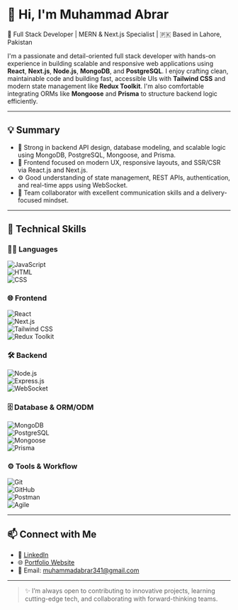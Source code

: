 # 👋 Hi, I'm Muhammad Abrar

🚀 Full Stack Developer | MERN & Next.js Specialist | 🇵🇰 Based in Lahore, Pakistan

I'm a passionate and detail-oriented full stack developer with hands-on experience in building scalable and responsive web applications using **React**, **Next.js**, **Node.js**, **MongoDB**, and **PostgreSQL**. I enjoy crafting clean, maintainable code and building fast, accessible UIs with **Tailwind CSS** and modern state management like **Redux Toolkit**. I'm also comfortable integrating ORMs like **Mongoose** and **Prisma** to structure backend logic efficiently.

---

## 💡 Summary

- 🔧 Strong in backend API design, database modeling, and scalable logic using MongoDB, PostgreSQL, Mongoose, and Prisma.
- 🎨 Frontend focused on modern UX, responsive layouts, and SSR/CSR via React.js and Next.js.
- ⚙️ Good understanding of state management, REST APIs, authentication, and real-time apps using WebSocket.
- 🤝 Team collaborator with excellent communication skills and a delivery-focused mindset.

---

## 🧠 Technical Skills

### 👨‍💻 Languages  
![JavaScript](https://img.shields.io/badge/-JavaScript-F7DF1E?style=for-the-badge&logo=javascript&logoColor=black)  
![HTML](https://img.shields.io/badge/-HTML5-E34F26?style=for-the-badge&logo=html5&logoColor=white)  
![CSS](https://img.shields.io/badge/-CSS3-1572B6?style=for-the-badge&logo=css3)

### 🌐 Frontend  
![React](https://img.shields.io/badge/-React-20232A?style=for-the-badge&logo=react)  
![Next.js](https://img.shields.io/badge/-Next.js-000000?style=for-the-badge&logo=next.js)  
![Tailwind CSS](https://img.shields.io/badge/-Tailwind_CSS-38B2AC?style=for-the-badge&logo=tailwind-css)  
![Redux Toolkit](https://img.shields.io/badge/-Redux_Toolkit-764ABC?style=for-the-badge&logo=redux)

### 🛠 Backend  
![Node.js](https://img.shields.io/badge/-Node.js-339933?style=for-the-badge&logo=nodedotjs&logoColor=white)  
![Express.js](https://img.shields.io/badge/-Express.js-000000?style=for-the-badge&logo=express)  
![WebSocket](https://img.shields.io/badge/-WebSocket-FFCC00?style=for-the-badge&logo=websocket&logoColor=black)

### 🗄️ Database & ORM/ODM  
![MongoDB](https://img.shields.io/badge/-MongoDB-47A248?style=for-the-badge&logo=mongodb&logoColor=white)  
![PostgreSQL](https://img.shields.io/badge/-PostgreSQL-336791?style=for-the-badge&logo=postgresql&logoColor=white)  
![Mongoose](https://img.shields.io/badge/-Mongoose-800000?style=for-the-badge&logo=mongoose&logoColor=white)  
![Prisma](https://img.shields.io/badge/-Prisma-2D3748?style=for-the-badge&logo=prisma)

### ⚙️ Tools & Workflow  
![Git](https://img.shields.io/badge/-Git-F05032?style=for-the-badge&logo=git&logoColor=white)  
![GitHub](https://img.shields.io/badge/-GitHub-181717?style=for-the-badge&logo=github)  
![Postman](https://img.shields.io/badge/-Postman-FF6C37?style=for-the-badge&logo=postman)  
![Agile](https://img.shields.io/badge/-Agile-0052CC?style=for-the-badge&logo=jira)

---

## 📫 Connect with Me

- 🔗 [LinkedIn](https://www.linkedin.com/in/muhammad-a-799a55258/)
- 🌐 [Portfolio Website](https://abrar341.github.io/portfolio/)
- 📧 Email: muhammadabrar341@gmail.com

---

> ✨ I’m always open to contributing to innovative projects, learning cutting-edge tech, and collaborating with forward-thinking teams.
